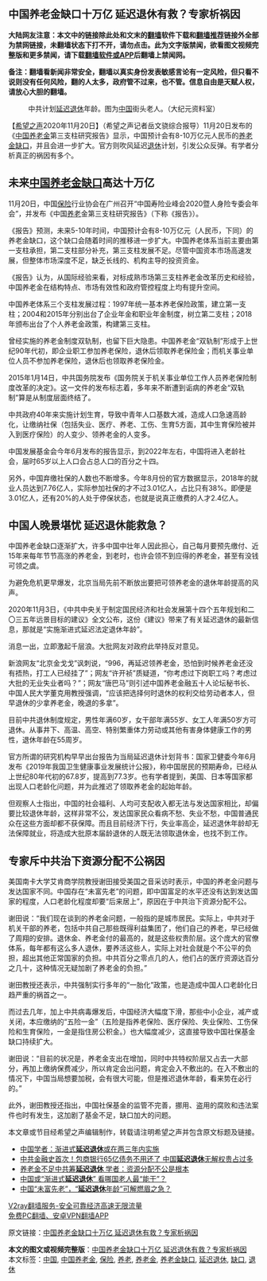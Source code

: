  <h2>中国养老金缺口十万亿 延迟退休有救？专家析祸因</h2> <p class="notice"><b>大陆网友注意：本文中的链接除此处和文末的<a href="https://github.com/bannedbook/fanqiang" >翻墙</a>软件下载和<a href="https://github.com/killgcd/justmysocks/blob/master/README.md">翻墙推荐</a>链接外全部为禁网链接，未翻墙状态下打不开，请勿点击。此为文字版禁闻，欲看图文视频完整版和更多禁闻，请下载<a href="https://github.com/bannedbook/fanqiang">翻墙软件或APP</a>后翻墙上禁闻网。</p><p>备注：翻墙看新闻非常安全，翻墙以真实身份发表敏感言论有一定风险，但只看不说则没有任何风险，翻的人太多，政府管不过来，也不管。信息自由是天赋人权，请放心大胆的翻墙。</b></p>  <div class="entry"> <figure><figcaption>中共计划<a href="https://www.bannedbook.org/bnews/tag/%E5%BB%B6%E8%BF%9F%E9%80%80%E4%BC%91/" class="st_tag internal_tag" rel="tag" title="标签 延迟退休 下的日志">延迟退休</a>年龄。图为<a href="https://www.bannedbook.org/bnews/tag/%E4%B8%AD%E5%9B%BD/" class="st_tag internal_tag" rel="tag" title="标签 中国 下的日志">中国</a>街头老人。（大纪元资料室）</figcaption></figure> <p>【<span class='wp_keywordlink_affiliate'><a href="https://www.soundofhope.org" title="希望之声" target="_blank">希望之声</a></span>2020年11月20日】（希望之声记者岳文骁综合报导）11月20日发布的《<span class='wp_keywordlink_affiliate'><a href="https://www.bannedbook.org/" title="中国" target="_blank">中国</a></span><a href="https://www.bannedbook.org/bnews/tag/%e5%85%bb%e8%80%81%e9%87%91/" class="st_tag internal_tag" rel="tag" title="标签 养老金 下的日志">养老金</a>第三支柱研究报告》显示，中国预计会有8-10万亿元人民币的<a href="https://www.bannedbook.org/bnews/tag/%E5%85%BB%E8%80%81%E9%87%91%E7%BC%BA%E5%8F%A3/" class="st_tag internal_tag" rel="tag" title="标签 养老金缺口 下的日志">养老金缺口</a>，并且会进一步扩大。官方则吹风延迟<a href="https://www.bannedbook.org/bnews/tag/%e9%80%80%e4%bc%91/" class="st_tag internal_tag" rel="tag" title="标签 退休 下的日志">退休</a>计划，引发公众反弹。有学者分析真正的祸因有多个。</p> <h2><strong>未来<a href="https://www.bannedbook.org/bnews/tag/%E4%B8%AD%E5%9B%BD%E5%85%BB%E8%80%81%E9%87%91/" class="st_tag internal_tag" rel="tag" title="标签 中国养老金 下的日志">中国养老金</a><a href="https://www.bannedbook.org/bnews/tag/%E7%BC%BA%E5%8F%A3/" class="st_tag internal_tag" rel="tag" title="标签 缺口 下的日志">缺口</a>高达十万亿</strong></h2> <p>11月20日，中国<a href="https://www.bannedbook.org/bnews/tag/%E4%BF%9D%E9%99%A9/" class="st_tag internal_tag" rel="tag" title="标签 保险 下的日志">保险</a>行业协会在广州召开“中国寿险业峰会2020暨人身险专委会年会”，并发布《中国<a href="https://www.bannedbook.org/bnews/tag/%E5%85%BB%E8%80%81/" class="st_tag internal_tag" rel="tag" title="标签 养老 下的日志">养老</a>金第三支柱研究报告》（下称《报告》）。</p> <p>《报告》预测，未来5-10年时间，中国预计会有8-10万亿元（人民币，下同）的养老金缺口，这个缺口会随着时间的推移进一步扩大。中国养老体系当前主要由第一支柱承担，第二支柱部分补充，第三支柱发展不足。尽管中国资本市场高速发展，但整体市场深度不足，缺乏长线的、机构主导的投资资金。</p> <p>《报告》认为，从国际经验来看，对标成熟市场第三支柱养老金改革历史和经验，中国养老金在结构特点、市场有效性和政府管控程度上均有提升空间。</p> <p>中国养老体系三个支柱发展过程：1997年统一基本养老保险政策，建立第一支柱；2004和2015年分别出台了企业年金和职业年金制度，树立第二支柱；2018年颁布出台了个人养老金政策，构建第三支柱。</p> <p>曾经实施的养老金制度双轨制，也留下巨大隐患。中国养老金“双轨制”形成于上世纪90年代初，即企业职工参加养老保险，退休后领取养老保险金；而机关事业单位人员不参加养老保险，退休后也领取养老保险金。</p>  <p>2015年1月14日，中共国务院发布《国务院关于机关事业单位工作人员养老保险制度改革的决定》。这一文件的发布标志着，多年来不断遭到诟病的养老金“双轨制”算是从制度层面终结了。</p> <p>中共政府40年来实施计划生育，导致中青年人口基数大减，造成人口急速高龄化，让缴纳社保（包括失业、医疗、养老、工伤、生育5方面，其中生育保险被并入到医疗保险）的人变少、领养老金的人变多。</p> <p>中国发展基金会今年6月发布的报告显示，到2022年左右，中国将进入老龄社会，届时65岁以上人口会占总人口的百分之十四。</p> <p>另外，中国弃缴社保的人数也不断增多。今年8月份的官方数据显示，2018年的就业人员达到7.76亿人，实际参加社保的才不过3.01亿人，占比只有38%。即便是3.01亿人，还有20%的人处于停保状态，也就是说真正缴费的人才2.4亿人。</p> <h2><strong>中国人晚景堪忧 延迟退休能救急？</strong></h2> <p>中国养老金缺口逐渐扩大，许多中国中壮年人因此担心，自己每月要预先缴付、近15年来每年节节高涨的养老金，到老时，也许会领不到应得的养老金，甚至有没钱可领之虞。</p> <p>为避免危机更早爆发，北京当局先前不断放出要把可领养老金的退休年龄提高的风声。</p>  <p>2020年11月3日，《中共中央关于制定国民经济和社会发展第十四个五年规划和二〇三五年远景目标的建议》全文公布，这份《建议》带来了有关延迟退休的最新信息，那就是“实施渐进式延迟法定退休年龄”。</p> <p>消息一出，立即激起千层浪。大批网友对政府此举持反对意见。</p> <p>新浪网友“北京金戈戈”讽刺说，“996，再延迟领养老金，恐怕到时候养老金还没有捂热，打工人已经挂了”；网友“许开祯”质疑道，“你考虑过下岗职工吗？考虑过大批的无业失业者吗？”；网友“唐巴马”则引述中国养老金融五十人论坛秘书长、中国人民大学董克用教授强调，“应该把选择何时退休的权利交给劳动者本人，但早退休的少拿养老金，晚退的多拿”。</p> <p>目前中共退休制度规定，男性年满60岁，女干部年满55岁、女工人年满50岁方可退休。从事井下、高温、高空、特别繁重体力劳动或其他有害身体健康工作的男性，退休年龄在55周岁。</p> <p>官方所谓的研究机构早早出台报告为当局延迟退休计划背书：国家卫健委今年6月发布《2019年我国卫生健康事业发展统计公报》，称中国居民的预期寿命，已经从上世纪80年代初的67.8岁，提高到77.3岁。也有学者提到，美国、日本等国家都出现人口老龄化问题，并为此推迟了领取养老金的起始年龄。</p> <p>但观察人士指出，中国的社会福利、人均可支配收入都无法与发达国家相比，却偏要比较退休年龄，这样非常不公，发达国家民众看病不愁、失业不愁，中国普通民众在这些方面却都不获保障。而且目前经济下行，失业率高企，延迟退休年龄却无法保障就业，将造成大批原本届龄退休的人既无法领取退休金，也找不到工作。</p>  <h2><strong>专家斥中共治下资源分配不公祸因</strong></h2> <p>美国南卡大学艾肯商学院教授谢田接受美国之音采访时表示，中国的养老金问题与发达国家不同。中国存在“未富先老”的问题，即中国富足的水平还没有达到发达国家的程度，人口老龄化程度却要“后来居上”，原因在于中共治下资源分配不公。</p> <p>谢田说：“我们现在谈到的养老金问题，一般指的是城市居民。实际上，中共对于机关干部的养老，包括中共自己那些既得利益集团了，他们自己的养老，早已经做了周翔的安排。退休金、养老金付的最高的，就是这些权贵阶层。这个庞大的官僚体系，每年都有这么多人退休，要养活这些人，实际上对社会就是个不公平的负担，超出其他正常国家的负担。中共百分之零点几的人，他们占的医疗资源达百分之几十，这种情况无疑加剧了养老金的负担。”</p> <p>谢田教授还表示，中共强制实行多年的“一胎化”政策，也是造成中国人口老龄化日趋严重的祸首之一。</p> <p>而过去几年，加上中共病毒爆发后，中国经济大幅度下滑，那些中小企业，减产或关闭，本应缴纳的“五险一金”（五险是指养老保险、医疗保险、失业保险、工伤保险和生育保险，一金是指住房公积金。）也大幅度减少，这直接导致中国社保基金缺口持续扩大。</p> <p>谢田说：“目前的状况是，养老金支出在增加，同时中共特权阶层又占去一大部分，再加上缴纳保费减少，所以肯定会出问题，肯定会入不敷出的。在入不敷出的情况下，中国当局想要加税，会有很大可能，但是推迟退休年龄，看来势在必行的。”</p> <p>此外，谢田教授还指出，中国社保基金的监管不完善，挪用、盗用的腐败和违法案件也时有发生，这加剧了基金不足，缺口加大的问题。</p>  <p>本文章或节目经希望之声编辑制作，转载请注明希望之声并包含原文标题及链接。</p> <ul class='op-related-articles' title='相关阅读'> <li><a href='https://www.bannedbook.org/bnews/baitai/20201118/1433050.html' target='_blank'>中国学者：渐进式<b>延迟退休</b>或在两三年内实施</a></li> <li><a href='https://www.bannedbook.org/bnews/finance/20201116/1431928.html' target='_blank'>中共金融史首次！包商银行65亿债务不用还了 中国<b>延迟退休</b>无解权贵占过多</a></li> <li><a href='https://www.bannedbook.org/bnews/finance/20201116/1431779.html' target='_blank'>养老金不足中共筹<b>延迟退休</b> 学者：资源分配不公是根本</a></li> <li><a href='https://www.bannedbook.org/bnews/baitai/20201114/1430929.html' target='_blank'>中国或“渐进式<b>延迟退休</b>” 看哪国老人最“能干”？</a></li> <li><a href='https://www.bannedbook.org/bnews/headline/20201113/1430555.html' target='_blank'>中国“未富先老”，“<b>延迟退休</b>年龄”可解燃眉之急？</a></li> </ul> <p class="texttj"> <a href="https://www.bannedbook.org/forum23/topic22702.html" target="_blank">V2ray翻墙服务-安全可靠经济高速无限流量</a><br/> <a href="https://github.com/bannedbook/fanqiang/wiki/%E7%A6%81%E9%97%BB%E7%BD%91%E5%AE%89%E5%8D%93%E7%BF%BB%E5%A2%99%E6%96%B0%E9%97%BBAPP" target="_blank">免费PC翻墙、安卓VPN翻墙APP</a></p><p>原文链接：<a class="src_link"  href="https://www.soundofhope.org/post/445195" target="_blank">中国养老金缺口十万亿 延迟退休有救？专家析祸因</a></p><a name='sharetosocial'></a>       <div><b>本文的图文或视频完整版</b>：<a href='https://www.bannedbook.org/bnews/comments/20201121/1434586.html'>中国养老金缺口十万亿 延迟退休有救？专家析祸因</a></div>  </div><!--END ENTRY--> <div class="postfooter"> <div>本文标签：<a href="https://www.bannedbook.org/bnews/tag/%E4%B8%AD%E5%9B%BD/" rel="tag">中国</a>, <a href="https://www.bannedbook.org/bnews/tag/%E4%B8%AD%E5%9B%BD%E5%85%BB%E8%80%81%E9%87%91/" rel="tag">中国养老金</a>, <a href="https://www.bannedbook.org/bnews/tag/%E4%BF%9D%E9%99%A9/" rel="tag">保险</a>, <a href="https://www.bannedbook.org/bnews/tag/%E5%85%BB%E8%80%81/" rel="tag">养老</a>, <a href="https://www.bannedbook.org/bnews/tag/%e5%85%bb%e8%80%81%e9%87%91/" rel="tag">养老金</a>, <a href="https://www.bannedbook.org/bnews/tag/%E5%85%BB%E8%80%81%E9%87%91%E7%BC%BA%E5%8F%A3/" rel="tag">养老金缺口</a>, <a href="https://www.bannedbook.org/bnews/tag/%E5%BB%B6%E8%BF%9F%E9%80%80%E4%BC%91/" rel="tag">延迟退休</a>, <a href="https://www.bannedbook.org/bnews/tag/%E7%BC%BA%E5%8F%A3/" rel="tag">缺口</a>, <a href="https://www.bannedbook.org/bnews/tag/%e9%80%80%e4%bc%91/" rel="tag">退休</a></div>  </div><!--END POSTFOOTER--> 